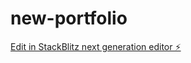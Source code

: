 # new-portfolio

[Edit in StackBlitz next generation editor ⚡️](https://stackblitz.com/~/github.com/anish-karnik/new-portfolio)